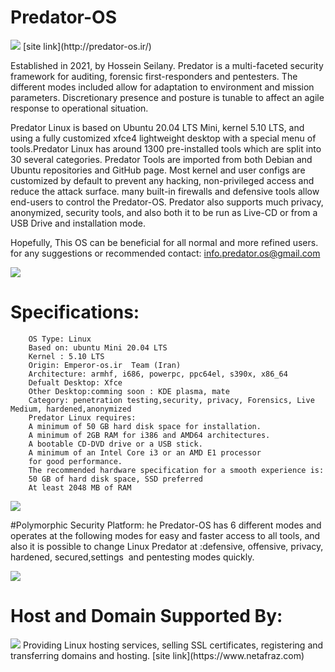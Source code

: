 # Predator-OS
<img src="https://github.com/hosseinseilani/predator-os/blob/main/banner.png">
[site link](http://predator-os.ir/)

Established in 2021, by Hossein Seilany. Predator is a multi-faceted security framework for auditing, forensic first-responders and pentesters.  The different modes included allow for adaptation to environment and mission parameters. Discretionary presence and posture is tunable to affect an agile response to operational situation.

Predator Linux is based on Ubuntu 20.04 LTS  Mini, kernel 5.10 LTS, and using a fully customized xfce4 lightweight desktop with a special menu of tools.Predator Linux has around 1300 pre-installed tools which are split into 30 several categories.
Predator Tools are imported from both Debian and Ubuntu repositories and GitHub page. Most kernel and user configs are customized by default to prevent any hacking, non-privileged access and reduce the attack surface.
many built-in firewalls and defensive tools allow end-users to control the Predator-OS. Predator also supports much privacy, anonymized, security tools, and also both it to be run as Live-CD or from a USB Drive and installation mode.

Hopefully, This OS can be beneficial for all normal and more refined users.
for any suggestions or recommended contact:
info.predator.os@gmail.com


<img src="https://github.com/hosseinseilani/predator-os/blob/main/offensiveMode.PNG">


 
# Specifications:
		OS Type: Linux
		Based on: ubuntu Mini 20.04 LTS 
		Kernel : 5.10 LTS
		Origin: Emperor-os.ir  Team (Iran)
		Architecture: armhf, i686, powerpc, ppc64el, s390x, x86_64 
		Defualt Desktop: Xfce
		Other Desktop:comming soon : KDE plasma, mate
		Category: penetration testing,security, privacy, Forensics, Live Medium, hardened,anonymized
		Predator Linux requires:
		A minimum of 50 GB hard disk space for installation.
		A minimum of 2GB RAM for i386 and AMD64 architectures.
		A bootable CD-DVD drive or a USB stick.
		A minimum of an Intel Core i3 or an AMD E1 processor
		for good performance.
		The recommended hardware specification for a smooth experience is:
		50 GB of hard disk space, SSD preferred
		At least 2048 MB of RAM
 
<img src="https://github.com/hosseinseilani/predator-os/blob/main/DefensiveMode.jpg">

#Polymorphic Security Platform:
 he Predator-OS has 6 different modes and operates at the following modes for easy and faster access to all tools, and also it is possible to change Linux Predator at :defensive, offensive, privacy, hardened, secured,settings  and pentesting modes quickly.
 
<img src="https://github.com/hosseinseilani/predator-os/blob/main/AllModes.jpg">


# Host and Domain Supported By:
  
<img src=" https://www.netafraz.com/images/logo_square.png">
Providing Linux hosting services, selling SSL certificates, registering and transferring domains and hosting.
 [site link](https://www.netafraz.com)
 
